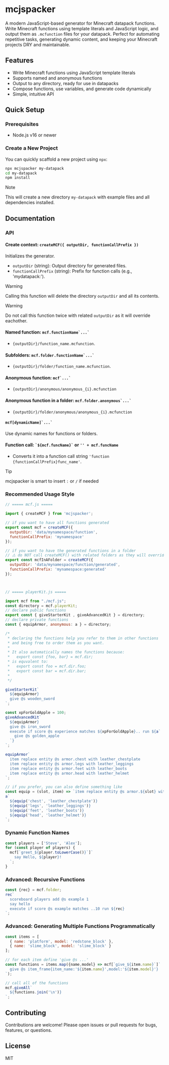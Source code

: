 # mcjspacker

A modern JavaScript-based generator for Minecraft datapack functions. Write Minecraft functions using template literals and JavaScript logic, and output them as `.mcfunction` files for your datapack. Perfect for automating repetitive tasks, generating dynamic content, and keeping your Minecraft projects DRY and maintainable.

## Features
- Write Minecraft functions using JavaScript template literals
- Supports named and anonymous functions
- Output to any directory, ready for use in datapacks
- Compose functions, use variables, and generate code dynamically
- Simple, intuitive API

## Quick Setup

### Prerequisites
- Node.js v16 or newer

### Create a New Project

You can quickly scaffold a new project using `npx`:

```sh
npx mcjspacker my-datapack
cd my-datapack
npm install
```

> [!NOTE]  
> This will create a new directory `my-datapack` with example files and all dependencies installed.

## Documentation

### API

#### **Create context:** ``createMCF({ outputDir, functionCallPrefix })``
Initializes the generator.
  - `outputDir` (string): Output directory for generated files.
  - `functionCallPrefix` (string): Prefix for function calls (e.g., 'mydatapack:').

> [!WARNING]  
> Calling this function will delete the directory `outputDir` and all its contents.

> [!WARNING]
> Do not call this function twice with related `outputDir` as it will override eachother.

#### **Named function:** ``mcf.functionName`...` ``
- `{outputDir}/function_name.mcfunction`.

#### **Subfolders:** ``mcf.folder.functionName`...` ``
- `{outputDir}/folder/function_name.mcfunction`.

#### **Anonymous function:** ``mcf`...` ``
- `{outputDir}/anonymous/anonymous_{i}.mcfunction`

#### **Anonymous function in a folder:** ``mcf.folder.anonymous`...` ``
- `{outputDir}/folder/anonymous/anonymous_{i}.mcfunction`

#### **``mcf[dynamicName]`...` ``**
Use dynamic names for functions or folders.

#### **Function call:** `` `${mcf.funcName}` `` or `'' + mcf.funcName`
- Converts it into a function call string `'function {functionCallPrefix}func_name'`.
> [!TIP]
> mcjspacker is smart to insert `:` or `/` if needed

### Recommended Usage Style

```js
// ===== mcf.js =====

import { createMCF } from 'mcjspacker';

// if you want to have all functions generated
export const mcf = createMCF({
  outputDir: 'data/mynamespace/function',
  functionCallPrefix: 'mynamespace'
});

// if you want to have the generated functions in a folder
// ⚠️ do NOT call createMCF() with related folders as they will override eachother
export const mcfInAFolder = createMCF({
  outputDir: 'data/mynamespace/function/generated',
  functionCallPrefix: 'mynamespace:generated'
});



// ===== playerKit.js =====

import mcf from "./mcf.js";
const directory = mcf.playerKit;
// declare public functions
export const { giveStarterKit , giveAdvancedKit } = directory;
// declare private functions
const { equipArmor, anonymous: a } = directory;

/*
 * declaring the functions help you refer to them in other functions
 * and being free to order them as you want.
 * 
 * It also automatically names the functions because:
 *   export const {foo, bar} = mcf.dir;
 * is equvalent to:
 *   export const foo = mcf.dir.foo;
 *   export const bar = mcf.dir.bar;
 * 
 */

giveStarterKit`
  ${equipArmor}
  give @s wooden_sword
`;

const xpForGoldApple = 100;
giveAdvancedKit`
  ${equipArmor}
  give @s iron_sword
  execute if score @s experience matches ${xpForGoldApple}.. run ${a`
    give @s golden_apple
  `}
`;

equipArmor`
  item replace entity @s armor.chest with leather_chestplate
  item replace entity @s armor.legs with leather_leggings
  item replace entity @s armor.feet with leather_boots
  item replace entity @s armor.head with leather_helmet
`;

// if you prefer, you can also define something like
const equip = (slot, item) => `item replace entity @s armor.${slot} with ${item}`;
a`
  ${equip('chest', 'leather_chestplate')}
  ${equip('legs', 'leather_leggings')}
  ${equip('feet', 'leather_boots')}
  ${equip('head', 'leather_helmet')}
`;
```

### Dynamic Function Names

```js
const players = ['Steve', 'Alex'];
for (const player of players) {
  mcf[`greet_${player.toLowerCase()}`]`
    say Hello, ${player}!
  `;
}
```


### Advanced: Recursive Functions

```js
const {rec} = mcf.folder;
rec`
  scoreboard players add @s example 1
  say hello
  execute if score @s example matches ..10 run ${rec}
`;
```

### Advanced: Generating Multiple Functions Programmatically

```js
const items = [
  { name: 'platform', model: 'redstone_block' },
  { name: 'slime_block', model: 'slime_block' }
];

// for each item define 'give @s ...'
const functions = items.map({name,model} => mcf[`give_${item.name}`]`
  give @s item_frame{item_name:'${item.name}',model:'${item.model}'}
`);

// call all of the functions
mcf.giveAll`
  ${functions.join('\n')}
`;
```

## Contributing

Contributions are welcome! Please open issues or pull requests for bugs, features, or questions.

## License

MIT


